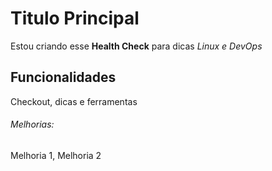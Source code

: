 # Titulo Principal 

Estou criando esse **Health Check** para dicas *Linux e DevOps*

## Funcionalidades

Checkout, dicas e ferramentas

###### Melhorias: 

Melhoria 1, Melhoria 2
